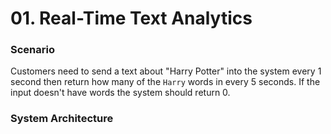 # 01. Real-Time Text Analytics

### Scenario
Customers need to send a text about "Harry Potter" into the system every 1 second then return how many of the `Harry` 
words in every 5 seconds. If the input doesn't have words the system should return 0. 

### System Architecture